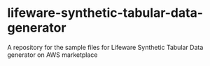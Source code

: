 # lifeware-synthetic-tabular-data-generator
A repository for the sample files for Lifeware Synthetic Tabular Data generator on AWS marketplace 
